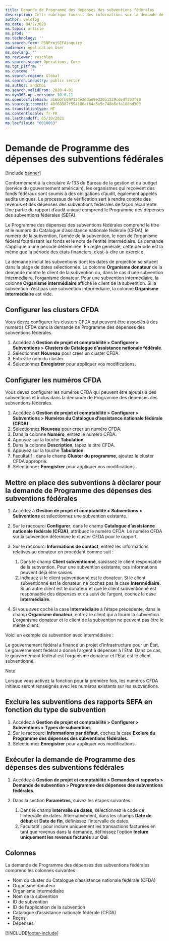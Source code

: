 ```yaml
---
title: Demande de Programme des dépenses des subventions fédérales
description: Cette rubrique fournit des informations sur la demande de programme des dépenses de subventions fédérales.
author: velofog
ms.date: 04/2/2020
ms.topic: article
ms.prod: ''
ms.technology: ''
ms.search.form: PSNProjSEFAinquiry
audience: Application User
ms.devlang: ''
ms.reviewer: roschlom
ms.search.scope: Operations, Core
ms.tgt_pltfrm: ''
ms.custom: ''
ms.search.region: Global
ms.search.industry: public sector
ms.author: andchoi
ms.search.validFrom: 2020-4-01
ms.dyn365.ops.version: 10.0.11
ms.openlocfilehash: a16b0fb097124e26da09e220a1239cd6df303f98
ms.sourcegitcommit: 40f68387f594180af64a5e5c748b6efa188bd300
ms.translationtype: HT
ms.contentlocale: fr-FR
ms.lasthandoff: 05/10/2021
ms.locfileid: "6010063"
---
```

# <a name="schedule-of-expenditures-of-federal-awards-inquiry"></a>Demande de Programme des dépenses des subventions fédérales

[!include [banner](../includes/banner.md)]

Conformément à la circulaire A-133 du Bureau de la gestion et du budget (service du gouvernement américain), les organismes qui reçoivent des fonds fédéraux sont soumis à des obligations d’audit, également appelés audits uniques. Le processus de vérification sert à rendre compte des revenus et des dépenses des subventions fédérales de façon récurrente. Une partie du rapport d’audit unique comprend le Programme des dépenses des subventions fédérales (SEFA).

Le Programme des dépenses des subventions fédérales comprend le titre et le numéro du Catalogue d’assistance nationale fédérale (CFDA), le numéro de la subvention, l’année de la subvention, le nom de l’organisme fédéral fournissant les fonds et le nom de l’entité intermédiaire. La demande s’applique à une période déterminée. En règle générale, cette période est la même que la période des états financiers, c’est-à-dire un exercice.

La demande inclut les subventions dont les dates de projection se situent dans la plage de dates sélectionnée. La colonne **Organisme donateur** de la demande montre le client de la subvention ou, dans le cas d’une subvention intermédiaire, l’organisme donateur. Pour une subvention intermédiaire, la colonne **Organisme intermédiaire** affiche le client de la subvention. Si la subvention n’est pas une subvention intermédiaire, la colonne **Organisme intermédiaire** est vide.

## <a name="set-up-the-cfda-clusters"></a>Configurer les clusters CFDA

Vous devez configurer les clusters CFDA qui peuvent être associés à des numéros CFDA dans la demande de Programme des dépenses des subventions fédérales.

1. Accédez à **Gestion de projet et comptabilité \> Configurer \> Subventions \> Clusters du Catalogue d’assistance nationale fédérale**.
2. Sélectionnez **Nouveau** pour créer un cluster CFDA.
3. Entrez le nom du cluster.
4. Sélectionnez **Enregistrer** pour appliquer vos modifications.

## <a name="set-up-cfda-numbers"></a>Configurer les numéros CFDA

Vous devez configurer les numéros CFDA qui peuvent être ajoutés à des subventions et inclus dans la demande de Programme des dépenses des subventions fédérales.

1. Accédez à **Gestion de projet et comptabilité \> Configurer \> Subventions \> Numéros du Catalogue d’assistance nationale fédérale (CFDA)**.
2. Sélectionnez **Nouveau** pour créer un numéro CFDA.
3. Dans la colonne **Numéro**, entrez le numéro CFDA.
4. Appuyez sur la touche **Tabulation**.
5. Dans la colonne **Description**, tapez le titre CFDA.
6. Appuyez sur la touche **Tabulation**.
7. Facultatif : dans le champ **Cluster du programme**, ajoutez le cluster CFDA approprié.
8. Sélectionnez **Enregistrer** pour appliquer vos modifications.

## <a name="set-up-grants-to-report-for-the-schedule-of-expenditures-of-federal-awards-inquiry"></a>Mettre en place des subventions à déclarer pour la demande de Programme des dépenses des subventions fédérales

1. Accédez à **Gestion de projet et comptabilité \> Subventions \> Subventions** et sélectionnez une subvention existante.
2. Sur le raccourci **Configurer**, dans le champ **Catalogue d’assistance nationale fédérale (CFDA)**, attribuez le numéro CFDA. Le numéro CFDA sur la subvention détermine le cluster CFDA pour le rapport.
3. Sur le raccourci **Informations de contact**, entrez les informations relatives au donateur en procédant comme suit :

    1. Dans le champ **Client subventionné**, saisissez le client responsable de la subvention. Pour une subvention existante, ces informations peuvent déjà être saisies.
    2. Indiquez si le client subventionné est le donateur. Si le client subventionné est le donateur, ne cochez pas la case **Intermédiaire**. Si un autre client est le donateur et que le client subventionné est responsable des dépenses et du suivi de l’argent, cochez la case **Intermédiaire**.

4. Si vous avez coché la case **Intermédiaire** à l’étape précédente, dans le champ **Organisme donateur**, entrez le client qui a fourni la subvention. L’organisme donateur et le client de la subvention ne peuvent pas être le même client.

Voici un exemple de subvention avec intermédiaire :

Le gouvernement fédéral a financé un projet d’infrastructure pour un État. Le gouvernement fédéral a donné l’argent à dépenser à l’État. Dans ce cas, le gouvernement fédéral est l’organisme donateur et l’État est le client subventionné.

> [!NOTE] 
> Lorsque vous activez la fonction pour la première fois, les numéros CFDA initiaux seront renseignés avec les numéros existants sur les subventions.

## <a name="exclude-grants-from-sefa-reporting-based-on-the-grant-type"></a>Exclure les subventions des rapports SEFA en fonction du type de subvention

1. Accédez à **Gestion de projet et comptabilité \> Configurer \> Subventions \> Types de subvention**.
2. Sur le raccourci **Informations par défaut**, cochez la case **Exclure du Programme des dépenses des subventions fédérales**.
3. Sélectionnez **Enregistrer** pour appliquer vos modifications.

## <a name="run-the-schedule-of-expenditures-of-federal-awards-inquiry"></a>Exécuter la demande de Programme des dépenses des subventions fédérales

1. Accédez à **Gestion de projet et comptabilité \> Demandes et rapports \> Demande de subvention \> Programme des dépenses des subventions fédérales**.
2. Dans la section **Paramètres**, suivez les étapes suivantes :

    1. Dans le champ **Intervalle de dates**, sélectionnez le code de l’intervalle de dates. Alternativement, dans les champs **Date de début** et **Date de fin**, définissez l’intervalle de dates.
    2. Facultatif : pour inclure uniquement les transactions facturées en tant que revenus dans la demande, définissez l’option **Inclure uniquement les revenus facturés** sur **Oui**.

## <a name="columns"></a>Colonnes

La demande de Programme des dépenses des subventions fédérales comprend les colonnes suivantes :

- Nom du cluster du Catalogue d’assistance nationale fédérale (CFDA)
- Organisme donateur
- Organisme intermédiaire
- Nom de la subvention
- ID de subvention
- ID de l’application de la subvention
- Catalogue d’assistance nationale fédérale (CFDA)
- Reçus
- Dépenses


[!INCLUDE[footer-include](../includes/footer-banner.md)]
